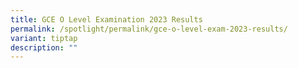 ```yaml
---
title: GCE O Level Examination 2023 Results
permalink: /spotlight/permalink/gce-o-level-exam-2023-results/
variant: tiptap
description: ""
---
```


